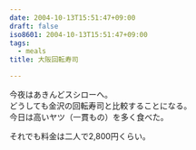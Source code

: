 ```yaml
---
date: 2004-10-13T15:51:47+09:00
draft: false
iso8601: 2004-10-13T15:51:47+09:00
tags:
  - meals
title: 大阪回転寿司

---
```


<div class="entry-body">
  <p>今夜はあきんどスシローへ。<br />
    どうしても金沢の回転寿司と比較することになる。<br />
    今日は高いヤツ（一貫もの）を多く食べた。</p>

  <p>それでも料金は二人で2,800円くらい。</p>
</div>
